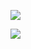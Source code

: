 
<img align="center" src="https://github-readme-stats-six-snowy.vercel.app/api?username=LudoDash&theme=dark"
     src="https://github-readme-stats-six-snowy.vercel.app/api/top-langs/?username=LudoDash&theme=dark,layout=compact">

![](https://komarev.com/ghpvc/?username=LudoDash&color=blueviolet)


<img align="center" >
